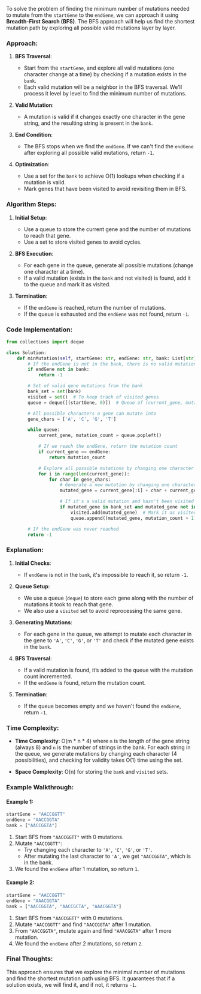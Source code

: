 To solve the problem of finding the minimum number of mutations needed to mutate from the `startGene` to the `endGene`, we can approach it using **Breadth-First Search (BFS)**. The BFS approach will help us find the shortest mutation path by exploring all possible valid mutations layer by layer.

### Approach:

1. **BFS Traversal**:
   - Start from the `startGene`, and explore all valid mutations (one character change at a time) by checking if a mutation exists in the `bank`.
   - Each valid mutation will be a neighbor in the BFS traversal. We'll process it level by level to find the minimum number of mutations.

2. **Valid Mutation**:
   - A mutation is valid if it changes exactly one character in the gene string, and the resulting string is present in the `bank`.

3. **End Condition**:
   - The BFS stops when we find the `endGene`. If we can't find the `endGene` after exploring all possible valid mutations, return `-1`.

4. **Optimization**:
   - Use a set for the `bank` to achieve O(1) lookups when checking if a mutation is valid.
   - Mark genes that have been visited to avoid revisiting them in BFS.

### Algorithm Steps:

1. **Initial Setup**:
   - Use a queue to store the current gene and the number of mutations to reach that gene.
   - Use a set to store visited genes to avoid cycles.

2. **BFS Execution**:
   - For each gene in the queue, generate all possible mutations (change one character at a time).
   - If a valid mutation (exists in the `bank` and not visited) is found, add it to the queue and mark it as visited.

3. **Termination**:
   - If the `endGene` is reached, return the number of mutations.
   - If the queue is exhausted and the `endGene` was not found, return `-1`.

### Code Implementation:

```python
from collections import deque

class Solution:
    def minMutation(self, startGene: str, endGene: str, bank: List[str]) -> int:
        # If the endGene is not in the bank, there is no valid mutation path
        if endGene not in bank:
            return -1

        # Set of valid gene mutations from the bank
        bank_set = set(bank)
        visited = set()  # To keep track of visited genes
        queue = deque([(startGene, 0)])  # Queue of (current_gene, mutation_count)

        # All possible characters a gene can mutate into
        gene_chars = ['A', 'C', 'G', 'T']

        while queue:
            current_gene, mutation_count = queue.popleft()

            # If we reach the endGene, return the mutation count
            if current_gene == endGene:
                return mutation_count

            # Explore all possible mutations by changing one character at a time
            for i in range(len(current_gene)):
                for char in gene_chars:
                    # Generate a new mutation by changing one character
                    mutated_gene = current_gene[:i] + char + current_gene[i+1:]

                    # If it's a valid mutation and hasn't been visited yet
                    if mutated_gene in bank_set and mutated_gene not in visited:
                        visited.add(mutated_gene)  # Mark it as visited
                        queue.append((mutated_gene, mutation_count + 1))  # Add it to the queue

        # If the endGene was never reached
        return -1
```

### Explanation:

1. **Initial Checks**:
   - If `endGene` is not in the `bank`, it's impossible to reach it, so return `-1`.

2. **Queue Setup**:
   - We use a queue (`deque`) to store each gene along with the number of mutations it took to reach that gene.
   - We also use a `visited` set to avoid reprocessing the same gene.

3. **Generating Mutations**:
   - For each gene in the queue, we attempt to mutate each character in the gene to `'A'`, `'C'`, `'G'`, or `'T'` and check if the mutated gene exists in the `bank`.

4. **BFS Traversal**:
   - If a valid mutation is found, it’s added to the queue with the mutation count incremented.
   - If the `endGene` is found, return the mutation count.

5. **Termination**:
   - If the queue becomes empty and we haven't found the `endGene`, return `-1`.

### Time Complexity:

- **Time Complexity**: O(m * n * 4) where `m` is the length of the gene string (always 8) and `n` is the number of strings in the bank. For each string in the queue, we generate mutations by changing each character (4 possibilities), and checking for validity takes O(1) time using the set.

- **Space Complexity**: O(n) for storing the `bank` and `visited` sets.

### Example Walkthrough:

#### Example 1:

```python
startGene = "AACCGGTT"
endGene = "AACCGGTA"
bank = ["AACCGGTA"]
```

1. Start BFS from `"AACCGGTT"` with 0 mutations.
2. Mutate `"AACCGGTT"`:
   - Try changing each character to `'A'`, `'C'`, `'G'`, or `'T'`.
   - After mutating the last character to `'A'`, we get `"AACCGGTA"`, which is in the bank.
3. We found the `endGene` after 1 mutation, so return `1`.

#### Example 2:

```python
startGene = "AACCGGTT"
endGene = "AAACGGTA"
bank = ["AACCGGTA", "AACCGCTA", "AAACGGTA"]
```

1. Start BFS from `"AACCGGTT"` with 0 mutations.
2. Mutate `"AACCGGTT"` and find `"AACCGGTA"` after 1 mutation.
3. From `"AACCGGTA"`, mutate again and find `"AAACGGTA"` after 1 more mutation.
4. We found the `endGene` after 2 mutations, so return `2`.

### Final Thoughts:

This approach ensures that we explore the minimal number of mutations and find the shortest mutation path using BFS. It guarantees that if a solution exists, we will find it, and if not, it returns `-1`.

